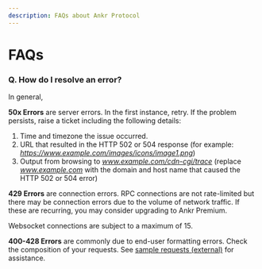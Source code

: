 ```yaml
---
description: FAQs about Ankr Protocol
---
```


# FAQs

### Q. How do I resolve an error?

In general,

**50x Errors** are server errors. In the first instance, retry. If the problem persists, raise a ticket including the following details:

1. Time and timezone the issue occurred.
2. URL that resulted in the HTTP 502 or 504 response (for example: _https://www.example.com/images/icons/image1.png_)
3. Output from browsing to _www.example.com/cdn-cgi/trace_ (replace _www.example.com_ with the domain and host name that caused the HTTP 502 or 504 error)

**429 Errors** are connection errors. RPC connections are not rate-limited but there may be connection errors due to the volume of network traffic. If these are recurring, you may consider upgrading to Ankr Premium.

Websocket connections are subject to a maximum of 15.

**400-428 Errors** are commonly due to end-user formatting errors. Check the composition of your requests. See [sample requests (external)](https://documenter.getpostman.com/view/4117254/ethereum-json-rpc/RVu7CT5J?version=latest#intro) for assistance.


